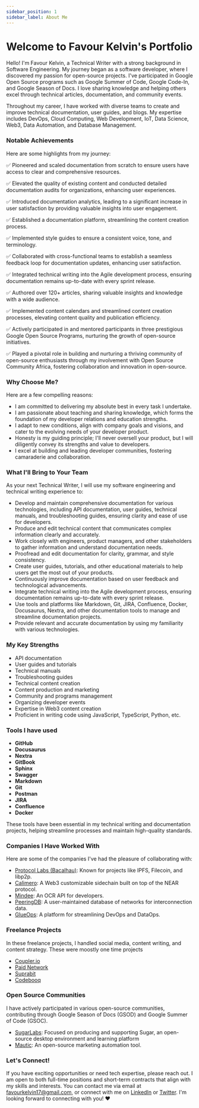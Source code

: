 ```yaml
---
sidebar_position: 1
sidebar_label: About Me
---
```


# Welcome to Favour Kelvin's Portfolio

Hello! I'm Favour Kelvin, a Technical Writer with a strong background in Software Engineering. My journey began as a software developer, where I discovered my passion for open-source projects. I've participated in Google Open Source programs such as Google Summer of Code, Google Code-In, and Google Season of Docs. I love sharing knowledge and helping others excel through technical articles, documentation, and community events.

Throughout my career, I have worked with diverse teams to create and improve technical documentation, user guides, and blogs. My expertise includes DevOps, Cloud Computing, Web Development, IoT, Data Science, Web3, Data Automation, and Database Management.

### Notable Achievements
Here are some highlights from my journey:

✅ Pioneered and scaled documentation from scratch to ensure users have access to clear and comprehensive resources.

✅ Elevated the quality of existing content and conducted detailed documentation audits for organizations, enhancing user experiences.

✅ Introduced documentation analytics, leading to a significant increase in user satisfaction by providing valuable insights into user engagement.

✅ Established a documentation platform, streamlining the content creation process.

✅ Implemented style guides to ensure a consistent voice, tone, and terminology.

✅ Collaborated with cross-functional teams to establish a seamless feedback loop for documentation updates, enhancing user satisfaction.

✅ Integrated technical writing into the Agile development process, ensuring documentation remains up-to-date with every sprint release.

✅ Authored over 120+ articles, sharing valuable insights and knowledge with a wide audience.

✅ Implemented content calendars and streamlined content creation processes, elevating content quality and publication efficiency.

✅ Actively participated in and mentored participants in three prestigious Google Open Source Programs, nurturing the growth of open-source initiatives.

✅ Played a pivotal role in building and nurturing a thriving community of open-source enthusiasts through my involvement with Open Source Community Africa, fostering collaboration and innovation in open-source.

### Why Choose Me?
Here are a few compelling reasons:

- I am committed to delivering my absolute best in every task I undertake.
- I am passionate about teaching and sharing knowledge, which forms the foundation of my developer relations and education strengths.
- I adapt to new conditions, align with company goals and visions, and cater to the evolving needs of your developer product.
- Honesty is my guiding principle; I'll never oversell your product, but I will diligently convey its strengths and value to developers.
- I excel at building and leading developer communities, fostering camaraderie and collaboration.

### What I'll Bring to Your Team
As your next Technical Writer, I will use my software engineering and technical writing experience to:

- Develop and maintain comprehensive documentation for various technologies, including API documentation, user guides, technical manuals, and troubleshooting guides, ensuring clarity and ease of use for developers.
- Produce and edit technical content that communicates complex information clearly and accurately.
- Work closely with engineers, product managers, and other stakeholders to gather information and understand documentation needs.
- Proofread and edit documentation for clarity, grammar, and style consistency.
- Create user guides, tutorials, and other educational materials to help users get the most out of your products.
- Continuously improve documentation based on user feedback and technological advancements.
- Integrate technical writing into the Agile development process, ensuring documentation remains up-to-date with every sprint release.
- Use tools and platforms like Markdown, Git, JIRA, Confluence, Docker, Docusaurus, Nextra, and other documentation tools to manage and streamline documentation projects.
- Provide relevant and accurate documentation by using my familiarity with various technologies.

### My Key Strengths
- API documentation
- User guides and tutorials
- Technical manuals
- Troubleshooting guides
- Technical content creation
- Content production and marketing
- Community and programs management
- Organizing developer events
- Expertise in Web3 content creation
- Proficient in writing code using JavaScript, TypeScript, Python, etc.

### Tools I have used

- **GitHub**
- **Docusaurus**
- **Nextra**
- **GitBook**
- **Sphinx**
- **Swagger**
- **Markdown**
- **Git**
- **Postman**
- **JIRA**
- **Confluence**
- **Docker**

These tools have been essential in my technical writing and documentation projects, helping streamline processes and maintain high-quality standards.

### Companies I Have Worked With
Here are some of the companies I've had the pleasure of collaborating with:

- [Protocol Labs (Bacalhau)](https://protocol.ai/): Known for projects like IPFS, Filecoin, and libp2p.
- [Calimero](https://calimero.network/): A Web3 customizable sidechain built on top of the NEAR protocol.
- [Mindee](https://mindee.com/): An OCR API for developers.
- [PeeringDB](https://www.peeringdb.com/): A user-maintained database of networks for interconnection data.
- [GlueOps](https://glueops.com/): A platform for streamlining DevOps and DataOps.

### Freelance Projects
In these freelance projects, I handled social media, content writing, and content strategy.
These were moostly one time projects
- [Coupler.io](https://www.coupler.io/)
- [Paid Network](https://paidnetwork.com/)
- [Suprabit](https://suprabit.io/)
- [Codebooq](https://codebooq.com/)

### Open Source Communities 
I have actively participated in various open-source communities, contributing through Google Season of Docs (GSOD) and Google Summer of Code (GSOC).
- ⁠[SugarLabs](https://www.sugarlabs.org/): Focused on producing and supporting Sugar, an open-source desktop environment and learning platform
- [Mautic](https://www.mautic.org/): An open-source marketing automation tool.

### Let's Connect!
If you have exciting opportunities or need tech expertise, please reach out. I am open to both full-time positions and short-term contracts that align with my skills and interests. You can contact me via email at favourkelvin17@gmail.com, or connect with me on [LinkedIn](https://www.linkedin.com/in/favour-kelvin/) or [Twitter](https://twitter.com/fakela6). I'm looking forward to connecting with you! ❤️
